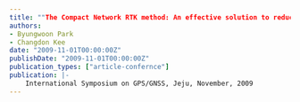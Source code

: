 ```yaml
---
title: ""The Compact Network RTK method: An effective solution to reduce GNSS temporal and spatial decorrelation error""
authors:
- Byungwoon Park
- Changdon Kee
date: "2009-11-01T00:00:00Z"
publishDate: "2009-11-01T00:00:00Z"
publication_types: ["article-confernce"]
publication: |-
    International Symposium on GPS/GNSS, Jeju, November, 2009
---
```

